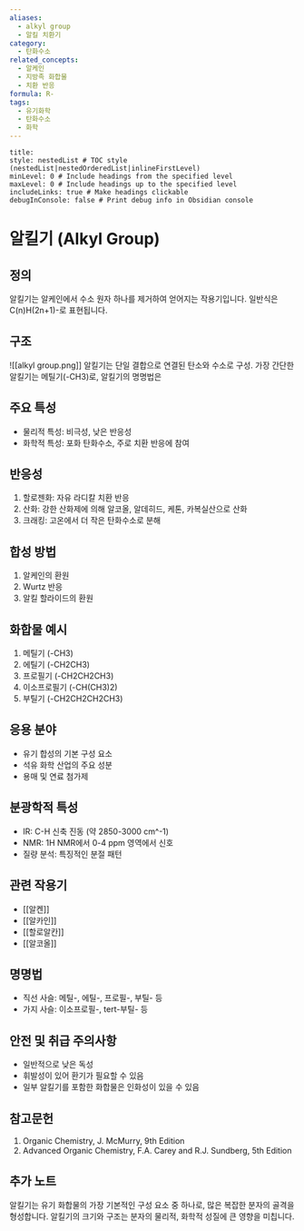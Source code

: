 ```yaml
---
aliases:
  - alkyl group
  - 알킬 치환기
category:
  - 탄화수소
related_concepts:
  - 알케인
  - 지방족 화합물
  - 치환 반응
formula: R-
tags:
  - 유기화학
  - 탄화수소
  - 화학
---
```


```table-of-contents
title: 
style: nestedList # TOC style (nestedList|nestedOrderedList|inlineFirstLevel)
minLevel: 0 # Include headings from the specified level
maxLevel: 0 # Include headings up to the specified level
includeLinks: true # Make headings clickable
debugInConsole: false # Print debug info in Obsidian console
```
# 알킬기 (Alkyl Group)

## 정의
알킬기는 알케인에서 수소 원자 하나를 제거하여 얻어지는 작용기입니다. 일반식은 C(n)H(2n+1)-로 표현됩니다.

## 구조
![[alkyl group.png]]
알킬기는 단일 결합으로 연결된 탄소와 수소로 구성. 가장 간단한 알킬기는 메틸기(-CH3)로, 알킬기의 명명법은 



## 주요 특성
- 물리적 특성: 비극성, 낮은 반응성
- 화학적 특성: 포화 탄화수소, 주로 치환 반응에 참여

## 반응성
1. 할로젠화: 자유 라디칼 치환 반응
2. 산화: 강한 산화제에 의해 알코올, 알데히드, 케톤, 카복실산으로 산화
3. 크래킹: 고온에서 더 작은 탄화수소로 분해

## 합성 방법
1. 알케인의 환원
2. Wurtz 반응
3. 알킬 할라이드의 환원

## 화합물 예시
1. 메틸기 (-CH3)
2. 에틸기 (-CH2CH3)
3. 프로필기 (-CH2CH2CH3)
4. 이소프로필기 (-CH(CH3)2)
5. 부틸기 (-CH2CH2CH2CH3)

## 응용 분야
- 유기 합성의 기본 구성 요소
- 석유 화학 산업의 주요 성분
- 용매 및 연료 첨가제

## 분광학적 특성
- IR: C-H 신축 진동 (약 2850-3000 cm^-1)
- NMR: 1H NMR에서 0-4 ppm 영역에서 신호
- 질량 분석: 특징적인 분절 패턴

## 관련 작용기
- [[알켄]]
- [[알카인]]
- [[할로알칸]]
- [[알코올]]

## 명명법
- 직선 사슬: 메틸-, 에틸-, 프로필-, 부틸- 등
- 가지 사슬: 이소프로필-, tert-부틸- 등

## 안전 및 취급 주의사항
- 일반적으로 낮은 독성
- 휘발성이 있어 환기가 필요할 수 있음
- 일부 알킬기를 포함한 화합물은 인화성이 있을 수 있음

## 참고문헌
1. Organic Chemistry, J. McMurry, 9th Edition
2. Advanced Organic Chemistry, F.A. Carey and R.J. Sundberg, 5th Edition

## 추가 노트
알킬기는 유기 화합물의 가장 기본적인 구성 요소 중 하나로, 많은 복잡한 분자의 골격을 형성합니다. 알킬기의 크기와 구조는 분자의 물리적, 화학적 성질에 큰 영향을 미칩니다.